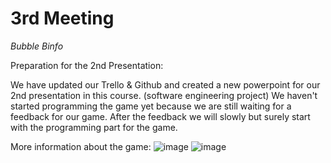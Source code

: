 # 3rd Meeting

*Bubble Binfo* 

Preparation for the 2nd Presentation:

We have updated our Trello & Github and created a new powerpoint for our 2nd presentation in this course. (software engineering project)
We haven't started programming the game yet because we are still waiting for a feedback for our game. After the feedback we will slowly but surely start 
with the programming part for the game.


More information about the game:
![image](https://user-images.githubusercontent.com/92041755/226479500-bbde4521-6767-496d-82b9-ced01d25333e.png)
![image](https://user-images.githubusercontent.com/92041755/226479513-bf254189-935e-4a99-a28b-5aca55900e19.png)

